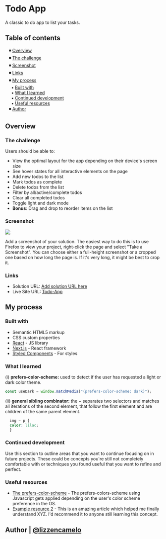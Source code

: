 # Todo App
A classic to do app to list your tasks.

## Table of contents

&nbsp;&nbsp; ◾ [Overview](#overview)  
&nbsp;&nbsp; ◾ [The challenge](#the-challenge)  
&nbsp;&nbsp; ◾ [Screenshot](#screenshot)  
&nbsp;&nbsp; ◾ [Links](#links)  
&nbsp;&nbsp; ◾ [My process](#my-process)  
&nbsp;&nbsp;&nbsp;&nbsp; ▪️ [Built with](#built-with)  
&nbsp;&nbsp;&nbsp;&nbsp; ▪️ [What I learned](#what-i-learned)  
&nbsp;&nbsp;&nbsp;&nbsp; ▪️ [Continued development](#continued-development)  
&nbsp;&nbsp;&nbsp;&nbsp; ▪️ [Useful resources](#useful-resources)  
&nbsp;&nbsp; ◾ [Author](#author)  


## Overview

### The challenge

Users should be able to:

- View the optimal layout for the app depending on their device's screen size
- See hover states for all interactive elements on the page
- Add new todos to the list
- Mark todos as complete
- Delete todos from the list
- Filter by all/active/complete todos
- Clear all completed todos
- Toggle light and dark mode
- **Bonus**: Drag and drop to reorder items on the list

### Screenshot

![](./screenshot.jpg)

Add a screenshot of your solution. The easiest way to do this is to use Firefox to view your project, right-click the page and select "Take a Screenshot". You can choose either a full-height screenshot or a cropped one based on how long the page is. If it's very long, it might be best to crop it.


### Links

- Solution URL: [Add solution URL here](https://your-solution-url.com)
- Live Site URL: [Todo-App](https://lizzencamelo.github.io/Classic-Todo-App-using-HTML-CSS-JS/)

## My process

### Built with

- Semantic HTML5 markup
- CSS custom properties
- [React](https://reactjs.org/) - JS library
- [Next.js](https://nextjs.org/) - React framework
- [Styled Components](https://styled-components.com/) - For styles


### What I learned

(i) **prefers-color-scheme:** used to detect if the user has requested a light or dark color theme.
```js
const useDark = window.matchMedia("(prefers-color-scheme: dark)");
```
(ii) **general sibling combinator:** the ~ separates two selectors and matches all iterations of the second element, that follow the first element and are children of the same parent element.
```css
  img ~ p {
  color: lilac;
  }
```

### Continued development

Use this section to outline areas that you want to continue focusing on in future projects. These could be concepts you're still not completely comfortable with or techniques you found useful that you want to refine and perfect.


### Useful resources

- [The prefers-color-scheme](https://www.ditdot.hr/en/dark-mode-website-tutorial) - The prefers-colors-scheme using Javascript gets applied depending on the user's color scheme preference in the OS.
- [Example resource 2](https://www.example.com) - This is an amazing article which helped me finally understand XYZ. I'd recommend it to anyone still learning this concept.

## Author | [@lizzencamelo](https://www.frontendmentor.io/profile/lizzencamelo)

